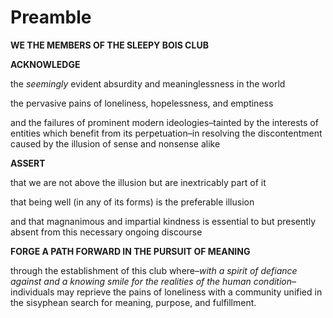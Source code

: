 # Preamble

**WE THE MEMBERS OF THE SLEEPY BOIS CLUB**

**ACKNOWLEDGE**

the _seemingly_ evident absurdity and meaninglessness in the world

the pervasive pains of loneliness, hopelessness, and emptiness

and the failures of prominent modern ideologies–tainted by the interests of entities which benefit from its perpetuation–in resolving the discontentment caused by the illusion of sense and nonsense alike

**ASSERT**

that we are not above the illusion but are inextricably part of it

that being well (in any of its forms) is the preferable illusion

and that magnanimous and impartial kindness is essential to but presently absent from this necessary ongoing discourse

**FORGE A PATH FORWARD IN THE PURSUIT OF MEANING**

through the establishment of this club where–_with a spirit of defiance against and a knowing smile for the realities of the human condition_–individuals may reprieve the pains of loneliness with a community unified in the sisyphean search for meaning, purpose, and fulfillment.
